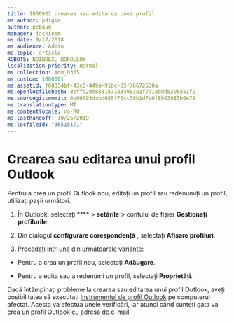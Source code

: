 ```yaml
---
title: 1800001 crearea sau editarea unui profil
ms.author: pdigia
author: pebaum
manager: jackiesm
ms.date: 9/17/2018
ms.audience: Admin
ms.topic: article
ROBOTS: NOINDEX, NOFOLLOW
localization_priority: Normal
ms.collection: Adm_O365
ms.custom: 1800001
ms.assetid: f08354bf-43c0-449a-91bc-85f76672550a
ms.openlocfilehash: 3effe20e8831571a34983a1f7a1addd8295551f2
ms.sourcegitcommit: 0b06093dabd685f76cc39b1d7c0f8b03883b6e79
ms.translationtype: MT
ms.contentlocale: ro-RO
ms.lasthandoff: 10/25/2019
ms.locfileid: "36515171"
---
```

# <a name="create-or-edit-an-outlook-profile"></a>Crearea sau editarea unui profil Outlook

Pentru a crea un profil Outlook nou, editați un profil sau redenumiți un profil, utilizați pașii următori.
  
1. În Outlook, selectați **** \> **setările** \> contului de fișier **Gestionați profilurile**.
    
2. Din dialogul **configurare corespondență** , selectați **Afișare profiluri**.
    
3. Procedați într-una din următoarele variante:
    
  - Pentru a crea un profil nou, selectați **Adăugare**.
    
  - Pentru a edita sau a redenumi un profil, selectați **Proprietăți**.
    
Dacă întâmpinați probleme la crearea sau editarea unui profil Outlook, aveți posibilitatea să executați [Instrumentul de profil Outlook](https://aka.ms/SaRA-OutlookSetupProfile) pe computerul afectat. Acesta va efectua unele verificări, iar atunci când sunteți gata va crea un profil Outlook cu adresa de e-mail. 
  

